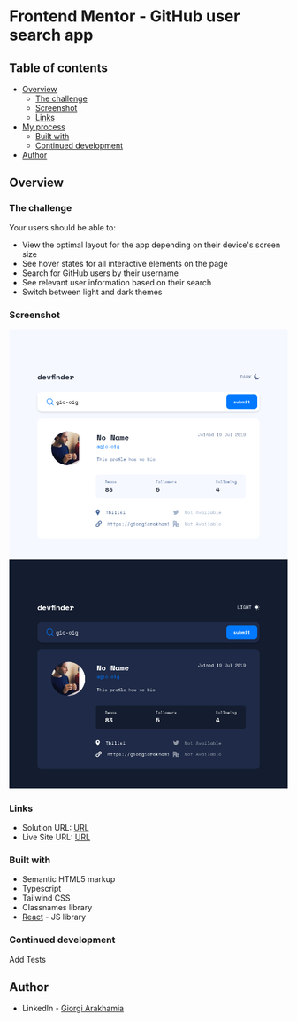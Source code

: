 # Frontend Mentor - GitHub user search app

## Table of contents

- [Overview](#overview)
  - [The challenge](#the-challenge)
  - [Screenshot](#screenshot)
  - [Links](#links)
- [My process](#my-process)
  - [Built with](#built-with)
  - [Continued development](#continued-development)
- [Author](#author)

## Overview

### The challenge

Your users should be able to:

- View the optimal layout for the app depending on their device's screen size
- See hover states for all interactive elements on the page
- Search for GitHub users by their username
- See relevant user information based on their search
- Switch between light and dark themes

### Screenshot

![](src/assets/images/github-search-light.png)
![](src/assets/images/github-search-dark.png)

### Links

- Solution URL: [URL](https://github.com/gio-oig/github-user-search)
- Live Site URL: [URL](https://gio-oig.github.io/github-user-search)

### Built with

- Semantic HTML5 markup
- Typescript
- Tailwind CSS
- Classnames library
- [React](https://reactjs.org/) - JS library

### Continued development

Add Tests

## Author

- LinkedIn - [Giorgi Arakhamia](https://www.linkedin.com/in/giorgi-arakhamia-007289197/)
